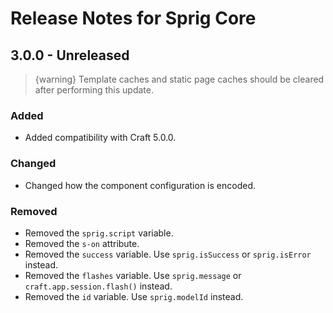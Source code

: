 # Release Notes for Sprig Core

## 3.0.0 - Unreleased

> {warning} Template caches and static page caches should be cleared after performing this update.

### Added

- Added compatibility with Craft 5.0.0.

### Changed

- Changed how the component configuration is encoded.

### Removed

- Removed the `sprig.script` variable.
- Removed the `s-on` attribute.
- Removed the `success` variable. Use `sprig.isSuccess` or `sprig.isError` instead.
- Removed the `flashes` variable. Use `sprig.message` or `craft.app.session.flash()` instead.
- Removed the `id` variable. Use `sprig.modelId` instead.
